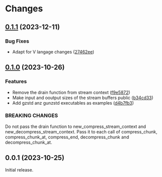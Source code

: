 # Changes

## [0.1.1](https://github.com/prantlf/v-zstd/compare/v0.1.0...v0.1.1) (2023-12-11)

### Bug Fixes

* Adapt for V langage changes ([27462ee](https://github.com/prantlf/v-zstd/commit/27462ee8d0f10c1274e6965697405408c54cd4c0))

## [0.1.0](https://github.com/prantlf/v-zstd/compare/v0.0.1...v0.1.0) (2023-10-26)

### Features

* Remove the drain function from stream context ([f9e5872](https://github.com/prantlf/v-zstd/commit/f9e58728ad28bcc08ed2dbd2358e1d993bedf8a8))
* Make input and ooutput sizes of the stream buffers public ([b34cd33](https://github.com/prantlf/v-zstd/commit/b34cd3357ce89b81104ee9ecd6092c7b61177b1f))
* Add gzstd anz gunzstd executables as examples ([d4b7fb3](https://github.com/prantlf/v-zstd/commit/d4b7fb3d02319e8abbbe38379880f36238b01487))

### BREAKING CHANGES

Do not pass the drain function to new_compress_stream_context and new_decompress_stream_context. Pass it to each call of compress_chunk, compress_chunk_at, compress_end, decompress_chunk and decompress_chunk_at.

## 0.0.1 (2023-10-25)

Initial release.
